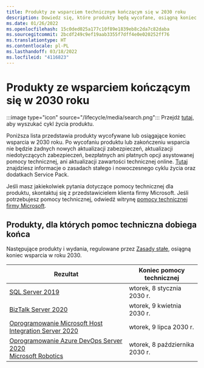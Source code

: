 ```yaml
---
title: Produkty ze wsparciem technicznym kończącym się w 2030 roku
description: Dowiedz się, które produkty będą wycofane, osiągną koniec wsparcia technicznego lub przejdą ze wsparcia podstawowego do dodatkowego w 2030 roku.
ms.date: 01/26/2022
ms.openlocfilehash: 15c0ded025a177c10f89e1839eb8c2da7c82daba
ms.sourcegitcommit: 2bcdf249c9ef19aab3355f7dff4e0e020252ff76
ms.translationtype: HT
ms.contentlocale: pl-PL
ms.lasthandoff: 03/18/2022
ms.locfileid: "4116823"
---
```

# <a name="products-ending-support-in-2030"></a>Produkty ze wsparciem kończącym się w 2030 roku

:::image type="icon" source="/lifecycle/media/search.png":::
Przejdź [tutaj](/lifecycle/products/), aby wyszukać cykl życia produktu.

Poniższa lista przedstawia produkty wycofywane lub osiągające koniec wsparcia w 2030 roku. Po wycofaniu produktu lub zakończeniu wsparcia nie będzie żadnych nowych aktualizacji zabezpieczeń, aktualizacji niedotyczących zabezpieczeń, bezpłatnych ani płatnych opcji asystowanej pomocy technicznej, ani aktualizacji zawartości technicznej online. [Tutaj](/lifecycle/overview/product-end-of-support-overview) znajdziesz informacje o zasadach stałego i nowoczesnego cyklu życia oraz dodatkach Service Pack.

Jeśli masz jakiekolwiek pytania dotyczące pomocy technicznej dla produktu, skontaktuj się z przedstawicielem klienta firmy Microsoft. Jeśli potrzebujesz pomocy technicznej, odwiedź witrynę [pomocy technicznej firmy Microsoft](https://support.microsoft.com/contactus/?ws=support).





## <a name="products-reaching-end-of-support"></a>Produkty, dla których pomoc techniczna dobiega końca

Następujące produkty i wydania, regulowane przez [Zasady stałe](/lifecycle/policies/fixed), osiągną koniec wsparcia w roku 2030.

| Rezultat | Koniec pomocy technicznej |
| --- | --- |
| [SQL Server 2019](/lifecycle/products/sql-server-2019?branch=live)<br> | wtorek, 8 stycznia 2030 r. |
| [BizTalk Server 2020](/lifecycle/products/biztalk-server-2020?branch=live)<br> | wtorek, 9 kwietnia 2030 r. |
| [Oprogramowanie Microsoft Host Integration Server 2020](/lifecycle/products/microsoft-host-integration-server-2020?branch=live)<br> | wtorek, 9 lipca 2030 r. |
| [Oprogramowanie Azure DevOps Server 2020](/lifecycle/products/azure-devops-server-2020?branch=live)<br>[Microsoft Robotics](/lifecycle/products/microsoft-robotics?branch=live)<br> | wtorek, 8 października 2030 r. |


